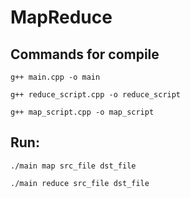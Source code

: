 # MapReduce



## Commands for compile 

``g++ main.cpp -o main ``

``g++ reduce_script.cpp -o reduce_script ``

``g++ map_script.cpp -o map_script``


## Run:
``./main map src_file dst_file``

``./main reduce src_file dst_file``
